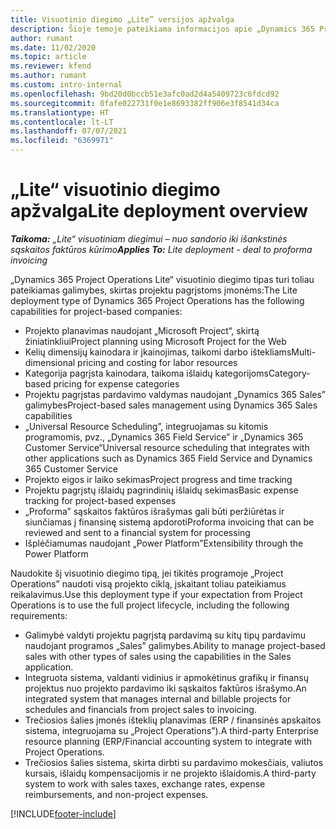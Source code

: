 ```yaml
---
title: Visuotinio diegimo „Lite” versijos apžvalga
description: Šioje temoje pateikiama informacijos apie „Dynamics 365 Project Operations Lite“ visuotinį diegimą.
author: rumant
ms.date: 11/02/2020
ms.topic: article
ms.reviewer: kfend
ms.author: rumant
ms.custom: intro-internal
ms.openlocfilehash: 9bd20d0bccb51e3afc0ad2d4a5409723c6fdcd92
ms.sourcegitcommit: 0fafe022731f0e1e8693382ff906e3f8541d34ca
ms.translationtype: HT
ms.contentlocale: lt-LT
ms.lasthandoff: 07/07/2021
ms.locfileid: "6369971"
---
```

# <a name="lite-deployment-overview"></a><span data-ttu-id="ec9dc-103">„Lite“ visuotinio diegimo apžvalga</span><span class="sxs-lookup"><span data-stu-id="ec9dc-103">Lite deployment overview</span></span>

<span data-ttu-id="ec9dc-104">_**Taikoma:** „Lite“ visuotiniam diegimui – nuo sandorio iki išankstinės sąskaitos faktūros kūrimo_</span><span class="sxs-lookup"><span data-stu-id="ec9dc-104">_**Applies To:** Lite deployment - deal to proforma invoicing_</span></span>

<span data-ttu-id="ec9dc-105">„Dynamics 365 Project Operations Lite“ visuotinio diegimo tipas turi toliau pateikiamas galimybes, skirtas projektu pagrįstoms įmonėms:</span><span class="sxs-lookup"><span data-stu-id="ec9dc-105">The Lite deployment type of Dynamics 365 Project Operations has the following capabilities for project-based companies:</span></span>

- <span data-ttu-id="ec9dc-106">Projekto planavimas naudojant „Microsoft Project“, skirtą žiniatinkliui</span><span class="sxs-lookup"><span data-stu-id="ec9dc-106">Project planning using Microsoft Project for the Web</span></span>
- <span data-ttu-id="ec9dc-107">Kelių dimensijų kainodara ir įkainojimas, taikomi darbo ištekliams</span><span class="sxs-lookup"><span data-stu-id="ec9dc-107">Multi-dimensional pricing and costing for labor resources</span></span>
- <span data-ttu-id="ec9dc-108">Kategorija pagrįsta kainodara, taikoma išlaidų kategorijoms</span><span class="sxs-lookup"><span data-stu-id="ec9dc-108">Category-based pricing for expense categories</span></span>
- <span data-ttu-id="ec9dc-109">Projektu pagrįstas pardavimo valdymas naudojant „Dynamics 365 Sales” galimybes</span><span class="sxs-lookup"><span data-stu-id="ec9dc-109">Project-based sales management using Dynamics 365 Sales capabilities</span></span>
- <span data-ttu-id="ec9dc-110">„Universal Resource Scheduling”, integruojamas su kitomis programomis, pvz., „Dynamics 365 Field Service” ir „Dynamics 365 Customer Service“</span><span class="sxs-lookup"><span data-stu-id="ec9dc-110">Universal resource scheduling that integrates with other applications such as Dynamics 365 Field Service and Dynamics 365 Customer Service</span></span>
- <span data-ttu-id="ec9dc-111">Projekto eigos ir laiko sekimas</span><span class="sxs-lookup"><span data-stu-id="ec9dc-111">Project progress and time tracking</span></span>
- <span data-ttu-id="ec9dc-112">Projektu pagrįstų išlaidų pagrindinių išlaidų sekimas</span><span class="sxs-lookup"><span data-stu-id="ec9dc-112">Basic expense tracking for project-based expenses</span></span>
- <span data-ttu-id="ec9dc-113">„Proforma” sąskaitos faktūros išrašymas gali būti peržiūrėtas ir siunčiamas į finansinę sistemą apdoroti</span><span class="sxs-lookup"><span data-stu-id="ec9dc-113">Proforma invoicing that can be reviewed and sent to a financial system for processing</span></span>
- <span data-ttu-id="ec9dc-114">Išplėčiamumas naudojant „Power Platform”</span><span class="sxs-lookup"><span data-stu-id="ec9dc-114">Extensibility through the Power Platform</span></span>

<span data-ttu-id="ec9dc-115">Naudokite šį visuotinio diegimo tipą, jei tikitės programoje „Project Operations” naudoti visą projekto ciklą, įskaitant toliau pateikiamus reikalavimus.</span><span class="sxs-lookup"><span data-stu-id="ec9dc-115">Use this deployment type if your expectation from Project Operations is to use the full project lifecycle, including the following requirements:</span></span>

- <span data-ttu-id="ec9dc-116">Galimybė valdyti projektu pagrįstą pardavimą su kitų tipų pardavimu naudojant programos „Sales” galimybes.</span><span class="sxs-lookup"><span data-stu-id="ec9dc-116">Ability to manage project-based sales with other types of sales using the capabilities in the Sales application.</span></span>
- <span data-ttu-id="ec9dc-117">Integruota sistema, valdanti vidinius ir apmokėtinus grafikų ir finansų projektus nuo projekto pardavimo iki sąskaitos faktūros išrašymo.</span><span class="sxs-lookup"><span data-stu-id="ec9dc-117">An integrated system that manages internal and billable projects for schedules and financials from project sales to invoicing.</span></span>
- <span data-ttu-id="ec9dc-118">Trečiosios šalies įmonės išteklių planavimas (ERP / finansinės apskaitos sistema, integruojama su „Project Operations”).</span><span class="sxs-lookup"><span data-stu-id="ec9dc-118">A third-party Enterprise resource planning (ERP/Financial accounting system to integrate with Project Operations.</span></span>
- <span data-ttu-id="ec9dc-119">Trečiosios šalies sistema, skirta dirbti su pardavimo mokesčiais, valiutos kursais, išlaidų kompensacijomis ir ne projekto išlaidomis.</span><span class="sxs-lookup"><span data-stu-id="ec9dc-119">A third-party system to work with sales taxes, exchange rates, expense reimbursements, and non-project expenses.</span></span>


[!INCLUDE[footer-include](../includes/footer-banner.md)]